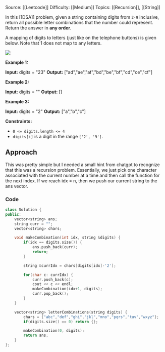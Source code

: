 Source: [[Leetcode]]
Difficulty: [[Medium]]
Topics: [[Recursion]], [[String]]

In this [[DSA]] problem, given a string containing digits from `2-9` inclusive, return all possible letter combinations that the number could represent. Return the answer in **any order**.

A mapping of digits to letters (just like on the telephone buttons) is given below. Note that 1 does not map to any letters.

![](https://assets.leetcode.com/uploads/2022/03/15/1200px-telephone-keypad2svg.png)

**Example 1:**

**Input:** digits = "23"
**Output:** ["ad","ae","af","bd","be","bf","cd","ce","cf"]

**Example 2:**

**Input:** digits = ""
**Output:** []

**Example 3:**

**Input:** digits = "2"
**Output:** ["a","b","c"]

**Constraints:**

- `0 <= digits.length <= 4`
- `digits[i]` is a digit in the range `['2', '9']`.

## Approach 
This was pretty simple but I needed a small hint from chatgpt to recognize that this was a recursion problem. 
Essentially, we just pick one character associated with the current number at a time and then call the function for the next index. If we reach idx = n, then we push our current string to the ans vector.

### Code 
```cpp
class Solution {
public:
    vector<string> ans;
    string curr = "";
    vector<string> chars;

    void makeCombination(int idx, string &digits) {
        if(idx == digits.size()) {
            ans.push_back(curr);
            return;
        }

        string &currIdx = chars[digits[idx]-'2'];

        for(char c: currIdx) {
            curr.push_back(c);
            cout << c << endl;
            makeCombination(idx+1, digits);
            curr.pop_back();
        }
    }

    vector<string> letterCombinations(string digits) {
        chars = {"abc","def","ghi","jkl","mno","pqrs","tuv","wxyz"};
        if(digits.size() == 0) return {};

        makeCombination(0, digits);
        return ans;
    }
};
```